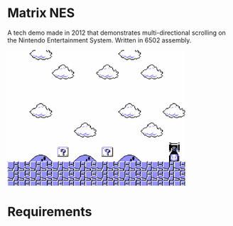 # Matrix NES

A tech demo made in 2012 that demonstrates multi-directional scrolling on the Nintendo Entertainment System.
Written in 6502 assembly.

<img src="https://raw.githubusercontent.com/JohnnyLdeAlba/matrix-nes/main/matrix-nes-1008201701.png" alt="" style="width: 400px;"/>

# Requirements
